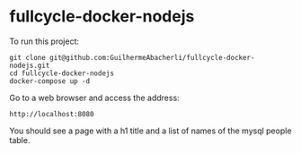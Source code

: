 # fullcycle-docker-nodejs

To run this project:

```
git clone git@github.com:GuilhermeAbacherli/fullcycle-docker-nodejs.git
cd fullcycle-docker-nodejs
docker-compose up -d
```

Go to a web browser and access the address:

```
http://localhost:8080
```

You should see a page with a h1 title and a list of names of the mysql people table.

